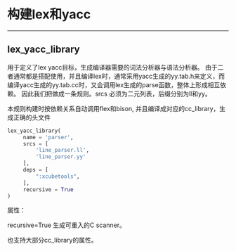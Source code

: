 # 构建lex和yacc
---

## lex_yacc_library
用于定义了lex yacc目标，生成编译器需要的词法分析器与语法分析器。
由于二者通常都是搭配使用，并且编译lex时，通常采用yacc生成的yy.tab.h来定义，而编译yacc生成的yy.tab.cc时，又会调用lex生成的parse函数，整体上形成相互依赖。
因此我们把做成一条规则。srcs 必须为二元列表，后缀分别为ll和yy。

本规则构建时按依赖关系自动调用flex和bison, 并且编译成对应的cc_library，生成正确的头文件

```python
lex_yacc_library(
     name = 'parser',
     srcs = [
         'line_parser.ll',
         'line_parser.yy'
     ],
     deps = [
         ":xcubetools",
     ],
     recursive = True
)
```

属性：

  recursive=True 生成可重入的C scanner。
  
  也支持大部分cc_library的属性。
